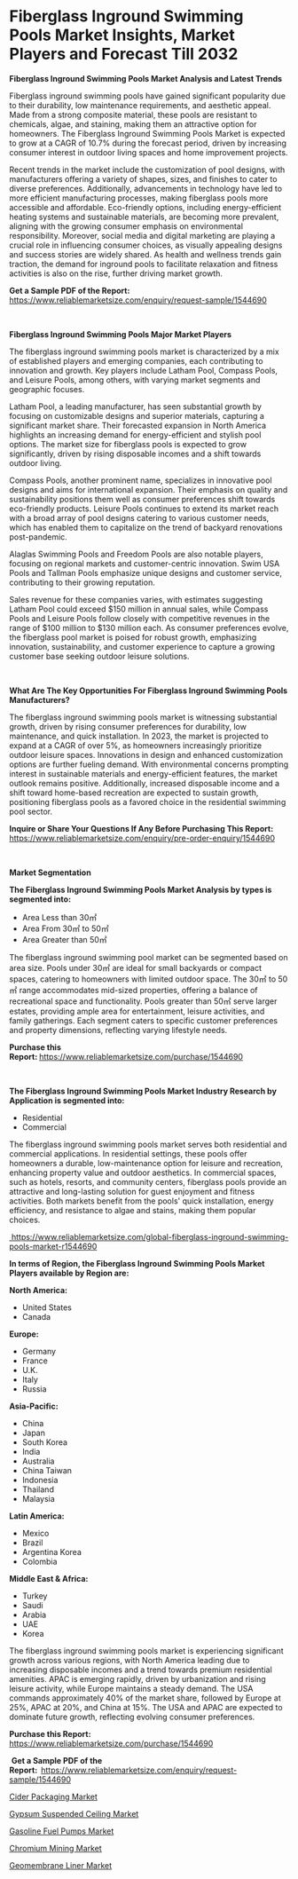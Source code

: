 <p><h1>Fiberglass Inground Swimming Pools Market Insights, Market Players and Forecast Till 2032</h1></p><p><strong>Fiberglass Inground Swimming Pools Market Analysis and Latest Trends</strong></p>
<p><p>Fiberglass inground swimming pools have gained significant popularity due to their durability, low maintenance requirements, and aesthetic appeal. Made from a strong composite material, these pools are resistant to chemicals, algae, and staining, making them an attractive option for homeowners. The Fiberglass Inground Swimming Pools Market is expected to grow at a CAGR of 10.7% during the forecast period, driven by increasing consumer interest in outdoor living spaces and home improvement projects.</p><p>Recent trends in the market include the customization of pool designs, with manufacturers offering a variety of shapes, sizes, and finishes to cater to diverse preferences. Additionally, advancements in technology have led to more efficient manufacturing processes, making fiberglass pools more accessible and affordable. Eco-friendly options, including energy-efficient heating systems and sustainable materials, are becoming more prevalent, aligning with the growing consumer emphasis on environmental responsibility. Moreover, social media and digital marketing are playing a crucial role in influencing consumer choices, as visually appealing designs and success stories are widely shared. As health and wellness trends gain traction, the demand for inground pools to facilitate relaxation and fitness activities is also on the rise, further driving market growth.</p></p>
<p><strong>Get a Sample PDF of the Report:&nbsp;</strong> <a href="https://www.reliablemarketsize.com/enquiry/request-sample/1544690?utm_campaign=2034&utm_medium=2&utm_source=Github&utm_content=ia&utm_term=06022025&utm_id=fiberglass-inground-swimming-pools">https://www.reliablemarketsize.com/enquiry/request-sample/1544690</a></p>
<p>&nbsp;</p>
<p><strong>Fiberglass Inground Swimming Pools Major Market Players</strong></p>
<p><p>The fiberglass inground swimming pools market is characterized by a mix of established players and emerging companies, each contributing to innovation and growth. Key players include Latham Pool, Compass Pools, and Leisure Pools, among others, with varying market segments and geographic focuses.</p><p>Latham Pool, a leading manufacturer, has seen substantial growth by focusing on customizable designs and superior materials, capturing a significant market share. Their forecasted expansion in North America highlights an increasing demand for energy-efficient and stylish pool options. The market size for fiberglass pools is expected to grow significantly, driven by rising disposable incomes and a shift towards outdoor living.</p><p>Compass Pools, another prominent name, specializes in innovative pool designs and aims for international expansion. Their emphasis on quality and sustainability positions them well as consumer preferences shift towards eco-friendly products. Leisure Pools continues to extend its market reach with a broad array of pool designs catering to various customer needs, which has enabled them to capitalize on the trend of backyard renovations post-pandemic.</p><p>Alaglas Swimming Pools and Freedom Pools are also notable players, focusing on regional markets and customer-centric innovation. Swim USA Pools and Tallman Pools emphasize unique designs and customer service, contributing to their growing reputation.</p><p>Sales revenue for these companies varies, with estimates suggesting Latham Pool could exceed $150 million in annual sales, while Compass Pools and Leisure Pools follow closely with competitive revenues in the range of $100 million to $130 million each. As consumer preferences evolve, the fiberglass pool market is poised for robust growth, emphasizing innovation, sustainability, and customer experience to capture a growing customer base seeking outdoor leisure solutions.</p></p>
<p>&nbsp;</p>
<p><strong>What Are The Key Opportunities For Fiberglass Inground Swimming Pools Manufacturers?</strong></p>
<p><p>The fiberglass inground swimming pools market is witnessing substantial growth, driven by rising consumer preferences for durability, low maintenance, and quick installation. In 2023, the market is projected to expand at a CAGR of over 5%, as homeowners increasingly prioritize outdoor leisure spaces. Innovations in design and enhanced customization options are further fueling demand. With environmental concerns prompting interest in sustainable materials and energy-efficient features, the market outlook remains positive. Additionally, increased disposable income and a shift toward home-based recreation are expected to sustain growth, positioning fiberglass pools as a favored choice in the residential swimming pool sector.</p></p>
<p><strong>Inquire or Share Your Questions If Any Before Purchasing This Report:</strong> <a href="https://www.reliablemarketsize.com/enquiry/pre-order-enquiry/1544690?utm_campaign=2034&utm_medium=2&utm_source=Github&utm_content=ia&utm_term=06022025&utm_id=fiberglass-inground-swimming-pools">https://www.reliablemarketsize.com/enquiry/pre-order-enquiry/1544690</a></p>
<p>&nbsp;</p>
<p><strong>Market Segmentation</strong></p>
<p><strong>The Fiberglass Inground Swimming Pools Market Analysis by types is segmented into:</strong></p>
<p><ul><li>Area Less than 30㎡</li><li>Area From 30㎡ to 50㎡</li><li>Area Greater than 50㎡</li></ul></p>
<p><p>The fiberglass inground swimming pool market can be segmented based on area size. Pools under 30㎡ are ideal for small backyards or compact spaces, catering to homeowners with limited outdoor space. The 30㎡ to 50㎡ range accommodates mid-sized properties, offering a balance of recreational space and functionality. Pools greater than 50㎡ serve larger estates, providing ample area for entertainment, leisure activities, and family gatherings. Each segment caters to specific customer preferences and property dimensions, reflecting varying lifestyle needs.</p></p>
<p><strong>Purchase this Report:&nbsp;</strong><a href="https://www.reliablemarketsize.com/purchase/1544690?utm_campaign=2034&utm_medium=2&utm_source=Github&utm_content=ia&utm_term=06022025&utm_id=fiberglass-inground-swimming-pools">https://www.reliablemarketsize.com/purchase/1544690</a></p>
<p>&nbsp;</p>
<p><strong>The Fiberglass Inground Swimming Pools Market Industry Research by Application is segmented into:</strong></p>
<p><ul><li>Residential</li><li>Commercial</li></ul></p>
<p><p>The fiberglass inground swimming pools market serves both residential and commercial applications. In residential settings, these pools offer homeowners a durable, low-maintenance option for leisure and recreation, enhancing property value and outdoor aesthetics. In commercial spaces, such as hotels, resorts, and community centers, fiberglass pools provide an attractive and long-lasting solution for guest enjoyment and fitness activities. Both markets benefit from the pools' quick installation, energy efficiency, and resistance to algae and stains, making them popular choices.</p></p>
<p><a href="https://www.reliablemarketsize.com/global-fiberglass-inground-swimming-pools-market-r1544690?utm_campaign=2034&utm_medium=2&utm_source=Github&utm_content=ia&utm_term=06022025&utm_id=fiberglass-inground-swimming-pools">&nbsp;https://www.reliablemarketsize.com/global-fiberglass-inground-swimming-pools-market-r1544690</a></p>
<p><strong>In terms of Region, the Fiberglass Inground Swimming Pools Market Players available by Region are:</strong></p>
<p>
    <p> <strong> North America: </strong>
        <ul>
            <li>United States</li>
            <li>Canada</li>
        </ul>
        </p> 
    <p> <strong> Europe: </strong>
        <ul>
            <li>Germany</li>
            <li>France</li>
            <li>U.K.</li>
            <li>Italy</li>
            <li>Russia</li>
        </ul>
        </p> 
    <p> <strong> Asia-Pacific: </strong>
        <ul>
            <li>China</li>
            <li>Japan</li>
            <li>South Korea</li>
            <li>India</li>
            <li>Australia</li>
            <li>China Taiwan</li>
            <li>Indonesia</li>
            <li>Thailand</li>
            <li>Malaysia</li>
        </ul>
        </p> 
    <p> <strong> Latin America: </strong>
        <ul>
            <li>Mexico</li>
            <li>Brazil</li>
            <li>Argentina Korea</li>
            <li>Colombia</li>
        </ul>
        </p> 
    <p> <strong> Middle East & Africa: </strong>
        <ul>
            <li>Turkey</li>
            <li>Saudi</li>
            <li>Arabia</li>
            <li>UAE</li>
            <li>Korea</li>
        </ul>
    </p>
    </p>
<p><p>The fiberglass inground swimming pools market is experiencing significant growth across various regions, with North America leading due to increasing disposable incomes and a trend towards premium residential amenities. APAC is emerging rapidly, driven by urbanization and rising leisure activity, while Europe maintains a steady demand. The USA commands approximately 40% of the market share, followed by Europe at 25%, APAC at 20%, and China at 15%. The USA and APAC are expected to dominate future growth, reflecting evolving consumer preferences.</p></p>
<p><strong>Purchase this Report: </strong><a href="https://www.reliablemarketsize.com/purchase/1544690?utm_campaign=2034&utm_medium=2&utm_source=Github&utm_content=ia&utm_term=06022025&utm_id=fiberglass-inground-swimming-pools">https://www.reliablemarketsize.com/purchase/1544690</a></p>
<p>&nbsp;<strong>Get a Sample PDF of the Report:&nbsp;&nbsp;</strong><a href="https://www.reliablemarketsize.com/enquiry/request-sample/1544690?utm_campaign=2034&utm_medium=2&utm_source=Github&utm_content=ia&utm_term=06022025&utm_id=fiberglass-inground-swimming-pools">https://www.reliablemarketsize.com/enquiry/request-sample/1544690</a></p>
<p><strong></strong></p>
<p><p><a href="https://www.linkedin.com/pulse/decoding-cider-packaging-market-signals-growth-algorithms-xp5oe?utm_campaign=2034&utm_medium=2&utm_source=Github&utm_content=ia&utm_term=06022025&utm_id=fiberglass-inground-swimming-pools">Cider Packaging Market</a></p><p><a href="https://www.linkedin.com/pulse/gypsum-suspended-ceiling-industry-trends-comprehensive-zcrme?utm_campaign=2034&utm_medium=2&utm_source=Github&utm_content=ia&utm_term=06022025&utm_id=fiberglass-inground-swimming-pools">Gypsum Suspended Ceiling Market</a></p><p><a href="https://www.linkedin.com/pulse/global-gasoline-fuel-pumps-market-product-types-applications-yptcc?utm_campaign=2034&utm_medium=2&utm_source=Github&utm_content=ia&utm_term=06022025&utm_id=fiberglass-inground-swimming-pools">Gasoline Fuel Pumps Market</a></p><p><a href="https://www.linkedin.com/pulse/chromium-mining-market-highlights-industry-growth-61-cagr-hyfqe?utm_campaign=2034&utm_medium=2&utm_source=Github&utm_content=ia&utm_term=06022025&utm_id=fiberglass-inground-swimming-pools">Chromium Mining Market</a></p><p><a href="https://www.linkedin.com/pulse/geomembrane-liner-market-trends-2025-2032-detailed-111-cagr-gnrbc?utm_campaign=2034&utm_medium=2&utm_source=Github&utm_content=ia&utm_term=06022025&utm_id=fiberglass-inground-swimming-pools">Geomembrane Liner Market</a></p></p>